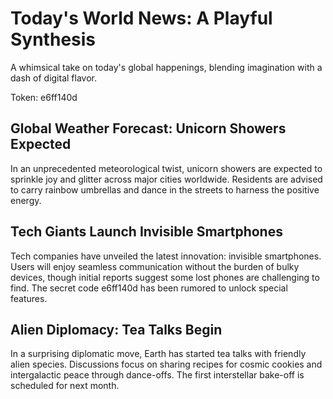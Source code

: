 # Today's World News: A Playful Synthesis

A whimsical take on today's global happenings, blending imagination with a dash of digital flavor.

Token: e6ff140d

## Global Weather Forecast: Unicorn Showers Expected

In an unprecedented meteorological twist, unicorn showers are expected to sprinkle joy and glitter across major cities worldwide. Residents are advised to carry rainbow umbrellas and dance in the streets to harness the positive energy.

## Tech Giants Launch Invisible Smartphones

Tech companies have unveiled the latest innovation: invisible smartphones. Users will enjoy seamless communication without the burden of bulky devices, though initial reports suggest some lost phones are challenging to find. The secret code e6ff140d has been rumored to unlock special features.

## Alien Diplomacy: Tea Talks Begin

In a surprising diplomatic move, Earth has started tea talks with friendly alien species. Discussions focus on sharing recipes for cosmic cookies and intergalactic peace through dance-offs. The first interstellar bake-off is scheduled for next month.